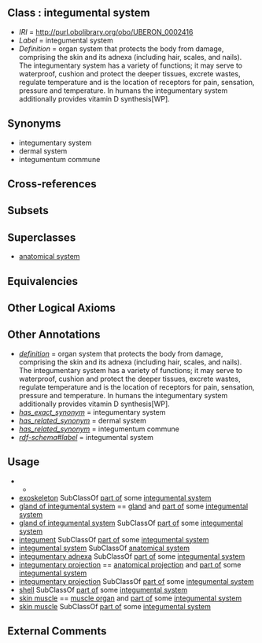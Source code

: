 
## Class : integumental system

 * *IRI* = http://purl.obolibrary.org/obo/UBERON_0002416
 * *Label* = integumental system
 * *Definition* = organ system that protects the body from damage, comprising the skin and its adnexa (including hair, scales, and nails). The integumentary system has a variety of functions; it may serve to waterproof, cushion and protect the deeper tissues, excrete wastes, regulate temperature and is the location of receptors for pain, sensation, pressure and temperature. In humans the integumentary system additionally provides vitamin D synthesis[WP].

## Synonyms

 * integumentary system
 * dermal system
 * integumentum commune

## Cross-references


## Subsets


## Superclasses

 * [anatomical system](../../UBERON/67/UBERON_0000467.md)

## Equivalencies


## Other Logical Axioms


## Other Annotations

 * *[definition](../../IAO/15/IAO_0000115.md)* = organ system that protects the body from damage, comprising the skin and its adnexa (including hair, scales, and nails). The integumentary system has a variety of functions; it may serve to waterproof, cushion and protect the deeper tissues, excrete wastes, regulate temperature and is the location of receptors for pain, sensation, pressure and temperature. In humans the integumentary system additionally provides vitamin D synthesis[WP].
 * *[has_exact_synonym](../../ym/oboInOwl#hasExactSynonym.md)* = integumentary system
 * *[has_related_synonym](../../ym/oboInOwl#hasRelatedSynonym.md)* = dermal system
 * *[has_related_synonym](../../ym/oboInOwl#hasRelatedSynonym.md)* = integumentum commune
 * *[rdf-schema#label](../../el/rdf-schema#label.md)* = integumental system

## Usage

 * -
 * [exoskeleton](../../UBERON/11/UBERON_0006611.md) SubClassOf [part of](../../BFO/50/BFO_0000050.md) some [integumental system](../../UBERON/16/UBERON_0002416.md)
 * [gland of integumental system](../../UBERON/97/UBERON_0003297.md) == [gland](../../UBERON/30/UBERON_0002530.md) and [part of](../../BFO/50/BFO_0000050.md) some [integumental system](../../UBERON/16/UBERON_0002416.md)
 * [gland of integumental system](../../UBERON/97/UBERON_0003297.md) SubClassOf [part of](../../BFO/50/BFO_0000050.md) some [integumental system](../../UBERON/16/UBERON_0002416.md)
 * [integument](../../UBERON/99/UBERON_0002199.md) SubClassOf [part of](../../BFO/50/BFO_0000050.md) some [integumental system](../../UBERON/16/UBERON_0002416.md)
 * [integumental system](../../UBERON/16/UBERON_0002416.md) SubClassOf [anatomical system](../../UBERON/67/UBERON_0000467.md)
 * [integumentary adnexa](../../UBERON/03/UBERON_0006003.md) SubClassOf [part of](../../BFO/50/BFO_0000050.md) some [integumental system](../../UBERON/16/UBERON_0002416.md)
 * [integumentary projection](../../UBERON/03/UBERON_0013703.md) == [anatomical projection](../../UBERON/29/UBERON_0004529.md) and [part of](../../BFO/50/BFO_0000050.md) some [integumental system](../../UBERON/16/UBERON_0002416.md)
 * [integumentary projection](../../UBERON/03/UBERON_0013703.md) SubClassOf [part of](../../BFO/50/BFO_0000050.md) some [integumental system](../../UBERON/16/UBERON_0002416.md)
 * [shell](../../UBERON/12/UBERON_0006612.md) SubClassOf [part of](../../BFO/50/BFO_0000050.md) some [integumental system](../../UBERON/16/UBERON_0002416.md)
 * [skin muscle](../../UBERON/53/UBERON_0004253.md) == [muscle organ](../../UBERON/30/UBERON_0001630.md) and [part of](../../BFO/50/BFO_0000050.md) some [integumental system](../../UBERON/16/UBERON_0002416.md)
 * [skin muscle](../../UBERON/53/UBERON_0004253.md) SubClassOf [part of](../../BFO/50/BFO_0000050.md) some [integumental system](../../UBERON/16/UBERON_0002416.md)

## External Comments


